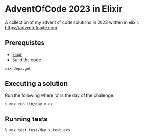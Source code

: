# AdventOfCode 2023 in Elixir

A collection of my advent of code solutions in 2023 written in elixir.
https://adventofcode.com

## Prerequistes

- [Elixir](https://elixir-lang.org/install.html)
- Build the code
```
mix deps.get
```

## Executing a solution

Run the following where 'x' is the day of the challenge:
```
% mix run lib/day_x.ex
```

## Running tests

```
% mix test test/day_x_test.exs
```